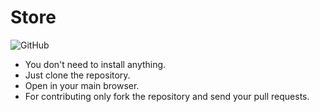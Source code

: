 # Store

![GitHub](https://img.shields.io/github/license/goddmartee/store)

* You don't need to install anything.
* Just clone the repository.
* Open in your main browser.
* For contributing only fork the repository and send your pull requests.
